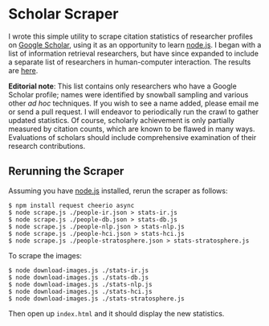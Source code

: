 Scholar Scraper
===============

I wrote this simple utility to scrape citation statistics of researcher profiles on [Google Scholar](http://scholar.google.com/), using it as an opportunity to learn [node.js](http://nodejs.org/). I began with a list of information retrieval researchers, but have since expanded to include a separate list of researchers in human-computer interaction. The results are [here](http://lintool.github.io/scholar-scraper/).

**Editorial note**: This list contains only researchers who have a Google Scholar profile; names were identified by snowball sampling and various other *ad hoc* techniques. If you wish to see a name added, please email me or send a pull request. I will endeavor to periodically run the crawl to gather updated statistics. Of course, scholarly achievement is only partially measured by citation counts, which are known to be flawed in many ways. Evaluations of scholars should include comprehensive examination of their research contributions.

Rerunning the Scraper
---------------------

Assuming you have [node.js](http://nodejs.org/) installed, rerun the scraper as follows:

```
$ npm install request cheerio async
$ node scrape.js ./people-ir.json > stats-ir.js
$ node scrape.js ./people-db.json > stats-db.js
$ node scrape.js ./people-nlp.json > stats-nlp.js
$ node scrape.js ./people-hci.json > stats-hci.js
$ node scrape.js ./people-stratosphere.json > stats-stratosphere.js
```

To scrape the images:

```
$ node download-images.js ./stats-ir.js
$ node download-images.js ./stats-db.js
$ node download-images.js ./stats-nlp.js
$ node download-images.js ./stats-hci.js
$ node download-images.js ./stats-stratosphere.js
```

Then open up `index.html` and it should display the new statistics.


